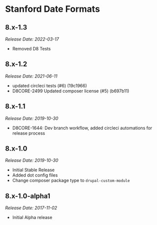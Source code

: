 # Stanford Date Formats


8.x-1.3
--------------------------------------------------------------------------------
_Release Date: 2022-03-17_

- Removed D8 Tests

8.x-1.2
--------------------------------------------------------------------------------
_Release Date: 2021-06-11_

- updated circleci tests (#6) (19c1966)
- D8CORE-2499 Updated composer license (#5) (b697b11)

8.x-1.1
--------------------------------------------------------------------------------
_Release Date: 2019-10-30_

- D8CORE-1644: Dev branch workflow, added circleci automations for release process

8.x-1.0
--------------------------------------------------------------------------------
_Release Date: 2019-10-30_

- Initial Stable Release
- Added dot config files
- Change composer package type to `drupal-custom-module`

8.x-1.0-alpha1
--------------------------------------------------------------------------------
_Release Date: 2017-11-02_
- Initial Alpha release
